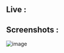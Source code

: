 ## Live :

## Screenshots :
![image](https://github.com/user-attachments/assets/6378e577-83b7-4cd0-83ea-713ed157dd9d)
